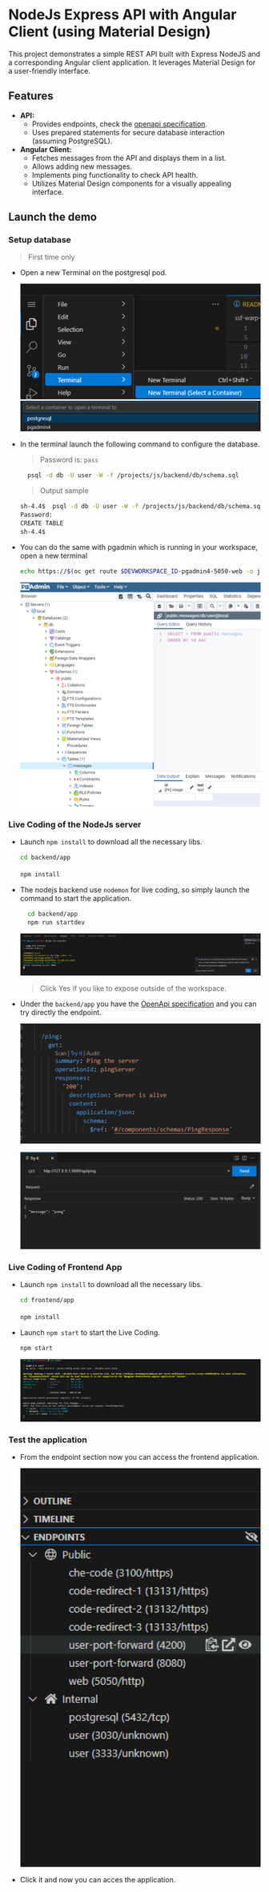 # NodeJs Express API with Angular Client (using Material Design)

This project demonstrates a simple REST API built with Express NodeJS and a corresponding Angular client application. It leverages Material Design for a user-friendly interface.

## Features

* **API:**
  * Provides endpoints, check the [openapi specification](./openapi.yaml).
  * Uses prepared statements for secure database interaction (assuming PostgreSQL).
* **Angular Client:**
  * Fetches messages from the API and displays them in a list.
  * Allows adding new messages.
  * Implements ping functionality to check API health.
  * Utilizes Material Design components for a visually appealing interface.

## Launch the demo

### Setup database

  >
  > First time only
  >

* Open a new Terminal on the postgresql pod.

    ![new-terminal](./assets/001.png)
    ![postgresql](./assets/002.png)

* In the terminal launch the following command to configure the database.

  >
  > Password is: `pass`
  >

  ```bash
    psql -d db -U user -W -f /projects/js/backend/db/schema.sql
  ```

  >
  > Output sample
  >

  ```bash
  sh-4.4$  psql -d db -U user -W -f /projects/js/backend/db/schema.sql
  Password: 
  CREATE TABLE
  sh-4.4$ 
  ```

* You can do the same with pgadmin which is running in your workspace, open a new terminal

  ```bash
  echo https://$(oc get route $DEVWORKSPACE_ID-pgadmin4-5050-web -o jsonpath='{ ..spec.host }')
  ```

  ![pgadmin](./assets/003.png)

### Live Coding of the NodeJs server

* Launch `npm install` to download all the necessary libs.

  ```bash
  cd backend/app

  npm install
  ```

* The nodejs backend use `nodemon` for live coding, so simply launch the command to start the application.

  ```bash
    cd backend/app
    npm run startdev
  ```

  ![nodejs](./assets/004.png)

  >
  > Click Yes if you like to expose outside of the workspace.
  >


* Under the `backend/app` you have the [OpenApi specification](openapi.yaml) and you can try directly the endpoint.

  ![openapi](./assets/006.png)

  ![openapi-try](./assets/007.png)

### Live Coding of Frontend App

* Launch `npm install` to download all the necessary libs.

  ```bash
  cd frontend/app

  npm install
  ```

* Launch `npm start` to start the Live Coding.

  ```bash
  npm start
  ```

  ![npm-start](./assets/008.png)

### Test the application

* From the endpoint section now you can access the frontend application.

  ![endpoint](./assets/009.png)

* Click it and now you can acces the application.
